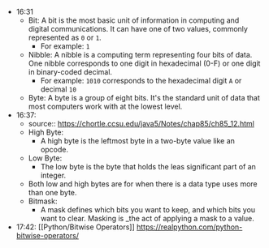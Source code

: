 - 16:31
	- Bit: A bit is the most basic unit of information in computing and digital communications. It can have one of two values, commonly represented as `0` or `1`.
		- For example: `1`
	- Nibble: A nibble is a computing term representing four bits of data. One nibble corresponds to one digit in hexadecimal (0-F) or one digit in binary-coded decimal.
		- For example: `1010` corresponds to the hexadecimal digit `A` or decimal `10`
	- Byte: A byte is a group of eight bits. It's the standard unit of data that most computers work with at the lowest level.
- 16:37:
	- source:: https://chortle.ccsu.edu/java5/Notes/chap85/ch85_12.html
	- High Byte:
		- A high byte is the leftmost byte in a two-byte value like an opcode.
	- Low Byte:
		- The low byte is the byte that holds the leas significant part of an integer.
	- Both low and high bytes are for when there is a data type uses more than one byte.
	- Bitmask:
		- A mask defines which bits you want to keep, and which bits you want to clear. Masking is _the act of applying a mask to a value.
- 17:42: [[Python/Bitwise Operators]] 
  https://realpython.com/python-bitwise-operators/